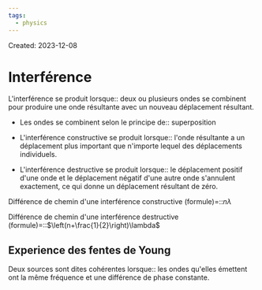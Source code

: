 ```yaml
---
tags:
  - physics
---
```

Created: 2023-12-08

# Interférence
L'interférence se produit lorsque:: deux ou plusieurs ondes se combinent pour produire une onde résultante avec un nouveau déplacement résultant.
<!--SR:!2023-12-19,5,230-->
- Les ondes se combinent selon le principe de:: superposition
<!--SR:!2023-12-25,10,270-->
- L'interférence constructive se produit lorsque:: l'onde résultante a un déplacement plus important que n'importe lequel des déplacements individuels.
<!--SR:!2023-12-22,8,250-->
- L'interférence destructive se produit lorsque:: le déplacement positif d'une onde et le déplacement négatif d'une autre onde s'annulent exactement, ce qui donne un déplacement résultant de zéro.
<!--SR:!2023-12-23,9,250-->

Différence de chemin d'une interférence constructive (formule)=::$n\lambda$
<!--SR:!2023-12-21,8,250-->
Différence de chemin d'une interférence destructive (formule)=::$\left(n+\frac{1}{2}\right)\lambda$
<!--SR:!2023-12-22,9,250-->

## Experience des fentes de Young
Deux sources sont dites cohérentes lorsque:: les ondes qu'elles émettent ont la même fréquence et une différence de phase constante.
<!--SR:!2023-12-17,1,230-->

